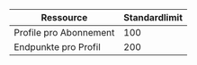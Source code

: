 Ressource| Standardlimit
---|---
Profile pro Abonnement | 100
Endpunkte pro Profil| 200

<!---HONumber=August15_HO7-->